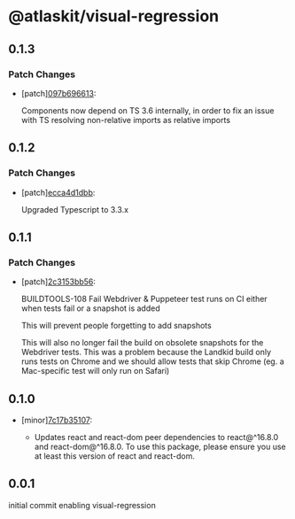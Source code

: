 # @atlaskit/visual-regression

## 0.1.3

### Patch Changes

- [patch][097b696613](https://bitbucket.org/atlassian/atlaskit-mk-2/commits/097b696613):

  Components now depend on TS 3.6 internally, in order to fix an issue with TS resolving non-relative imports as relative imports

## 0.1.2

### Patch Changes

- [patch][ecca4d1dbb](https://bitbucket.org/atlassian/atlaskit-mk-2/commits/ecca4d1dbb):

  Upgraded Typescript to 3.3.x

## 0.1.1

### Patch Changes

- [patch][2c3153bb56](https://bitbucket.org/atlassian/atlaskit-mk-2/commits/2c3153bb56):

  BUILDTOOLS-108 Fail Webdriver & Puppeteer test runs on CI either when tests fail or a snapshot is added

  This will prevent people forgetting to add snapshots

  This will also no longer fail the build on obsolete snapshots for the Webdriver tests. This was a problem because the Landkid build only runs tests on Chrome and we should allow tests that skip Chrome (eg. a Mac-specific test will only run on Safari)

## 0.1.0

- [minor][7c17b35107](https://bitbucket.org/atlassian/atlaskit-mk-2/commits/7c17b35107):

  - Updates react and react-dom peer dependencies to react@^16.8.0 and react-dom@^16.8.0. To use this package, please ensure you use at least this version of react and react-dom.

## 0.0.1

initial commit enabling visual-regression

